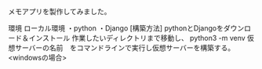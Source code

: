 メモアプリを製作してみました。

環境
ローカル環境
・python
・Django
[構築方法]
pythonとDjangoをダウンロード＆インストール
作業したいディレクトリまで移動し、 python3 -m venv 仮想サーバーの名前　をコマンドラインで実行し仮想サーバーを構築する。
<windowsの場合>

